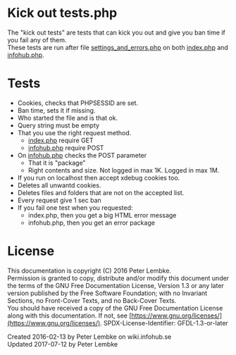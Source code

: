 # Kick out tests.php
The "kick out tests" are tests that can kick you out and give you ban time if you fail any of them.  
These tests are run after file [settings_and_errors.php](main,core_include_settingsanderrors) on both [index.php](main,core_root_index) and [infohub.php](main,core_root_infohub).  

# Tests
- Cookies, checks that PHPSESSID are set.
- Ban time, sets it if missing.
- Who started the file and is that ok.
- Query string must be empty
- That you use the right request method.
    - [index.php](main,core_root_index) require GET
    - [infohub.php](main,core_root_infohub) require POST
- On [infohub.php](main,core_root_infohub) checks the POST parameter
    - That it is "package"
    - Right contents and size. Not logged in max 1K. Logged in max 1M.
- If you run on localhost then accept xdebug cookies too.
- Deletes all unwantd cookies.
- Deletes files and folders that are not on the accepted list.
- Every request give 1 sec ban
- If you fail one test when you requested:
    - index.php, then you get a big HTML error message
    - infohub.php, then you get an error package

# License
This documentation is copyright (C) 2016 Peter Lembke.  
Permission is granted to copy, distribute and/or modify this document under the terms of the GNU Free Documentation License, Version 1.3 or any later version published by the Free Software Foundation; with no Invariant Sections, no Front-Cover Texts, and no Back-Cover Texts.  
You should have received a copy of the GNU Free Documentation License along with this documentation. If not, see [https://www.gnu.org/licenses/](https://www.gnu.org/licenses/).  SPDX-License-Identifier: GFDL-1.3-or-later  

Created 2016-02-13 by Peter Lembke on wiki.infohub.se  
Updated 2017-07-12 by Peter Lembke  


